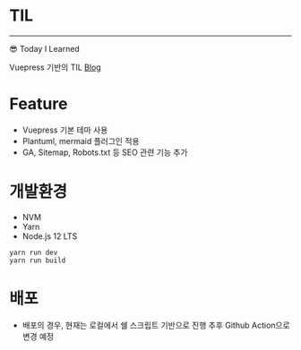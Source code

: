 # TIL
----
😎 Today I Learned

Vuepress 기반의 TIL [Blog]((https://thefeeling.github.io))
# Feature
- Vuepress 기본 테마 사용
- Plantuml, mermaid 플러그인 적용
- GA, Sitemap, Robots.txt 등 SEO 관련 기능 추가

# 개발환경
- NVM
- Yarn
- Node.js 12 LTS

```
yarn run dev
yarn run build
```

# 배포
- 배포의 경우, 현재는 로컬에서 쉘 스크립트 기반으로 진행 추후 Github Action으로 변경 예정